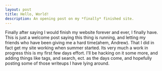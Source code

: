 ```yaml
--- 
layout: post
title: Hello, World!
description: An opening post on my *finally* finished site.
---
```


Finally after saying I would finish my website forever and ever, I finally have. This is just a welcome post saying this
thing is running, and letting my friends who have been giving me a hard time(ahem, Andrew). That I did in fact get my
site working when summer started. Its very much a work in progress this is my first few days effort. I'll be hacking 
on it some more, and adding things like tags, and search, ect. as the days come, and hopefully posting some of those
writeups I have lying around.

